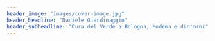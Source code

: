 ```yaml
---
header_image: "images/cover-image.jpg"
header_headline: "Daniele Giardinaggio"
header_subheadline: "Cura del Verde a Bologna, Modena e dintorni"
---
```

